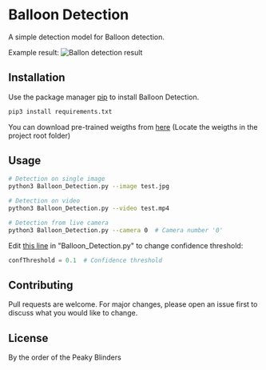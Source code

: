 # Balloon Detection

A simple detection model for Balloon detection.

Example result:
![Ballon detection result](https://github.com/GuyChriqui/Balloon_Detection/blob/master/result/result_img.jpg?raw=true)


## Installation

Use the package manager [pip](https://pip.pypa.io/en/stable/) to install Balloon Detection.

```bash
pip3 install requirements.txt
```

You can download pre-trained weigths from [here](https://drive.google.com/open?id=1BvUSgcQjQStZ_KaCYjakzfNXBeLrzMvS)
(Locate the weigths in the project root folder)

## Usage

```bash
# Detection on single image
python3 Balloon_Detection.py --image test.jpg

# Detection on video
python3 Balloon_Detection.py --video test.mp4

# Detection from live camera
python3 Balloon_Detection.py --camera 0  # Camera number '0'
```

Edit [this line](https://github.com/GuyChriqui/Balloon_Detection/blob/master/Balloon_Detection.py#L8) in "Balloon_Detection.py" to change confidence threshold:
```python
confThreshold = 0.1  # Confidence threshold
```

## Contributing
Pull requests are welcome. 
For major changes, please open an issue first to discuss what you would like to change.

## License
By the order of the Peaky Blinders
